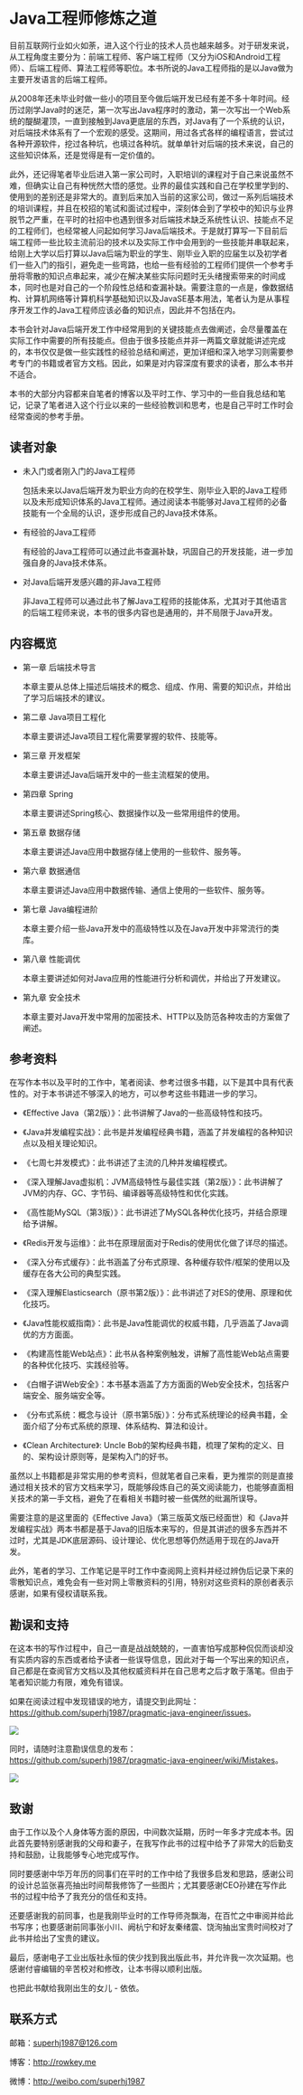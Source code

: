 # Java工程师修炼之道

目前互联网行业如火如荼，进入这个行业的技术人员也越来越多。对于研发来说，从工程角度主要分为：前端工程师、客户端工程师（又分为iOS和Android工程师）、后端工程师、算法工程师等职位。本书所说的Java工程师指的是以Java做为主要开发语言的后端工程师。

从2008年还未毕业时做一些小的项目至今做后端开发已经有差不多十年时间。经历过刚学Java时的迷茫，第一次写出Java程序时的激动，第一次写出一个Web系统的醍醐灌顶，一直到接触到Java更底层的东西，对Java有了一个系统的认识，对后端技术体系有了一个宏观的感受。这期间，用过各式各样的编程语言，尝试过各种开源软件，挖过各种坑，也填过各种坑。就单单针对后端的技术来说，自己的这些知识体系，还是觉得是有一定价值的。

此外，还记得笔者毕业后进入第一家公司时，入职培训的课程对于自己来说虽然不难，但确实让自己有种恍然大悟的感觉。业界的最佳实践和自己在学校里学到的、使用到的差别还是非常大的。直到后来加入当前的这家公司，做过一系列后端技术的培训课程，并且在校招的笔试和面试过程中，深刻体会到了学校中的知识与业界脱节之严重，在平时的社招中也遇到很多对后端技术缺乏系统性认识、技能点不足的工程师们，也经常被人问起如何学习Java后端技术。于是就打算写一下目前后端工程师一些比较主流前沿的技术以及实际工作中会用到的一些技能并串联起来，给刚上大学以后打算以Java后端为职业的学生、刚毕业入职的应届生以及初学者们一些入门的指引，避免走一些弯路，也给一些有经验的工程师们提供一个参考手册将零散的知识点串起来，减少在解决某些实际问题时无头绪搜索带来的时间成本，同时也是对自己的一个阶段性总结和查漏补缺。需要注意的一点是，像数据结构、计算机网络等计算机科学基础知识以及JavaSE基本用法，笔者认为是从事程序开发工作的Java工程师应该必备的知识点，因此并不包括在内。

本书会针对Java后端开发工作中经常用到的关键技能点去做阐述，会尽量覆盖在实际工作中需要的所有技能点。但由于很多技能点并非一两篇文章就能讲述完成的，本书仅仅是做一些实践性的经验总结和阐述，更加详细和深入地学习则需要参考专门的书籍或者官方文档。因此，如果是对内容深度有要求的读者，那么本书并不适合。

本书的大部分内容都来自笔者的博客以及平时工作、学习中的一些自我总结和笔记，记录了笔者进入这个行业以来的一些经验教训和思考，也是自己平时工作时会经常查阅的参考手册。

## 读者对象

- 未入门或者刚入门的Java工程师

    包括未来以Java后端开发为职业方向的在校学生、刚毕业入职的Java工程师以及未形成知识体系的Java工程师。通过阅读本书能够对Java工程师的必备技能有一个全局的认识，逐步形成自己的Java技术体系。
    
- 有经验的Java工程师

    有经验的Java工程师可以通过此书查漏补缺，巩固自己的开发技能，进一步加强自身的Java技术体系。
    
- 对Java后端开发感兴趣的非Java工程师

    非Java工程师可以通过此书了解Java工程师的技能体系，尤其对于其他语言的后端工程师来说，本书的很多内容也是通用的，并不局限于Java开发。

## 内容概览

- 第一章 后端技术导言

    本章主要从总体上描述后端技术的概念、组成、作用、需要的知识点，并给出了学习后端技术的建议。

- 第二章 Java项目工程化

    本章主要讲述Java项目工程化需要掌握的软件、技能等。

- 第三章 开发框架

    本章主要讲述Java后端开发中的一些主流框架的使用。
    
- 第四章 Spring

    本章主要讲述Spring核心、数据操作以及一些常用组件的使用。

- 第五章 数据存储

    本章主要讲述Java应用中数据存储上使用的一些软件、服务等。

- 第六章 数据通信

    本章主要讲述Java应用中数据传输、通信上使用的一些软件、服务等。

- 第七章 Java编程进阶

    本章主要介绍一些Java开发中的高级特性以及在Java开发中非常流行的类库。

- 第八章 性能调优

    本章主要讲述如何对Java应用的性能进行分析和调优，并给出了开发建议。
    
- 第九章 安全技术

    本章主要对Java开发中常用的加密技术、HTTP以及防范各种攻击的方案做了阐述。

## 参考资料

在写作本书以及平时的工作中，笔者阅读、参考过很多书籍，以下是其中具有代表性的。对于本书讲述不够深入的地方，可以参考这些书籍进一步的学习。

- 《Effective Java（第2版）》：此书讲解了Java的一些高级特性和技巧。

- 《Java并发编程实战》：此书是并发编程经典书籍，涵盖了并发编程的各种知识点以及相关理论知识。
    
- 《七周七并发模式》：此书讲述了主流的几种并发编程模式。
    
- 《深入理解Java虚拟机：JVM高级特性与最佳实践（第2版）》：此书讲解了JVM的内存、GC、字节码、编译器等高级特性和优化实践。 
	
- 《高性能MySQL（第3版）》：此书讲述了MySQL各种优化技巧，并结合原理给予讲解。

- 《Redis开发与运维》：此书在原理层面对于Redis的使用优化做了详尽的描述。

- 《深入分布式缓存》：此书涵盖了分布式原理、各种缓存软件/框架的使用以及缓存在各大公司的典型实践。

- 《深入理解Elasticsearch（原书第2版）》：此书讲述了对ES的使用、原理和优化技巧。

- 《Java性能权威指南》：此书是Java性能调优的权威书籍，几乎涵盖了Java调优的方方面面。
	
- 《构建高性能Web站点》：此书从各种案例触发，讲解了高性能Web站点需要的各种优化技巧、实践经验等。
	
- 《白帽子讲Web安全》：本书基本涵盖了方方面面的Web安全技术，包括客户端安全、服务端安全等。
    
- 《分布式系统：概念与设计（原书第5版）》：分布式系统理论的经典书籍，全面介绍了分布式系统的原理、体系结构、算法和设计。

- 《Clean Architecture》: Uncle Bob的架构经典书籍，梳理了架构的定义、目的、架构设计原则等，是架构入门的好书。

虽然以上书籍都是非常实用的参考资料，但就笔者自己来看，更为推崇的则是直接通过相关技术的官方文档来学习，既能够段炼自己的英文阅读能力，也能够直面相关技术的第一手文档，避免了在看相关书籍时被一些偶然的纰漏所误导。

需要注意的是这里面的《Effective Java》（第三版英文版已经面世）和《Java并发编程实战》两本书都是基于Java的旧版本来写的，但是其讲述的很多东西并不过时，尤其是JDK底层源码、设计理论、优化思想等仍然适用于现在的Java开发。

此外，笔者的学习、工作笔记是平时工作中查阅网上资料并经过辨伪后记录下来的零散知识点，难免会有一些对网上零散资料的引用，特别对这些资料的原创者表示感谢，如果有侵权请联系我。

## 勘误和支持

在这本书的写作过程中，自己一直是战战兢兢的，一直害怕写成那种侃侃而谈却没有实质内容的东西或者给予读者一些误导信息，因此对于每一个写出来的知识点，自己都是在查阅官方文档以及其他权威资料并在自己思考之后才敢于落笔。但由于笔者知识能力有限，难免有错误。

如果在阅读过程中发现错误的地方，请提交到此网址：<https://github.com/superhj1987/pragmatic-java-engineer/issues>。

![](images/issues.jpg)

同时，请随时注意勘误信息的发布：<https://github.com/superhj1987/pragmatic-java-engineer/wiki/Mistakes>。

![](images/mistakes.jpg)

## 致谢

由于工作以及个人身体等方面的原因，中间数次延期，历时一年多才完成本书。因此首先要特别感谢我的父母和妻子，在我写作此书的过程中给予了非常大的后勤支持和鼓励，让我能够专心地完成写作。

同时要感谢中华万年历的同事们在平时的工作中给了我很多启发和思路，感谢公司的设计总监张喜亮抽出时间帮我修饰了一些图片；尤其要感谢CEO孙建在写作此书的过程中给予了我充分的信任和支持。

还要感谢我的前同事，也是我刚毕业时的工作导师尧飘海，在百忙之中审阅并给此书写序；也要感谢前同事张小川、阙杭宁和好友秦绪震、饶洵抽出宝贵时间校对了此书并给出了宝贵的建议。

最后，感谢电子工业出版社永恒的侠少找到我出版此书，并允许我一次次延期。也感谢付睿编辑的辛苦校对和修改，让本书得以顺利出版。

也把此书献给我刚出生的女儿 - 依依。

## 联系方式

邮箱：superhj1987@126.com

博客：http://rowkey.me

微博：http://weibo.com/superhj1987
